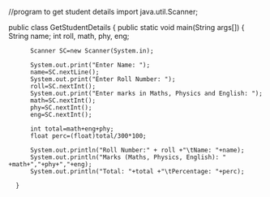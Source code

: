 //program to get student details
import java.util.Scanner;
 
public class GetStudentDetails
{
      public static void main(String args[])
      {
          String name;
          int roll, math, phy, eng;
           
          Scanner SC=new Scanner(System.in);
           
          System.out.print("Enter Name: ");
          name=SC.nextLine();
          System.out.print("Enter Roll Number: ");
          roll=SC.nextInt();
          System.out.print("Enter marks in Maths, Physics and English: ");
          math=SC.nextInt();
          phy=SC.nextInt();
          eng=SC.nextInt();
           
          int total=math+eng+phy;
          float perc=(float)total/300*100;
           
          System.out.println("Roll Number:" + roll +"\tName: "+name);
          System.out.println("Marks (Maths, Physics, English): " +math+","+phy+","+eng);
          System.out.println("Total: "+total +"\tPercentage: "+perc);
            
      }
          

